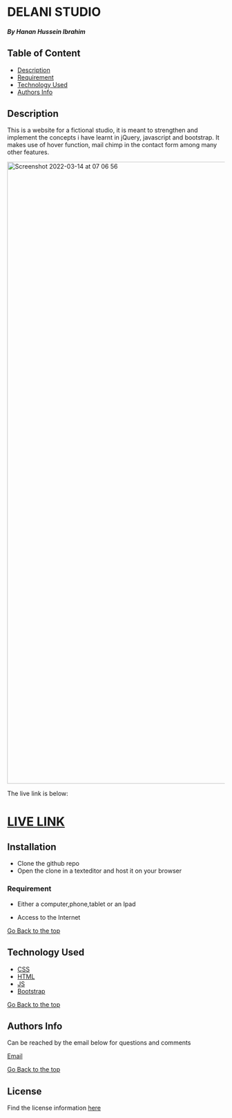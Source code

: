 # DELANI STUDIO

##### By Hanan Hussein Ibrahim





## Table of Content

+ [Description](#description)
+ [Requirement](#requirement)
+ [Technology Used](#technology-used)
+ [Authors Info](#authors-info)


## Description

This is a website for a fictional studio, it is meant to strengthen and implement the concepts i have learnt in jQuery, javascript and bootstrap. It makes use of hover function, mail chimp in the contact form among many other features.

<img width="1440" alt="Screenshot 2022-03-14 at 07 06 56" src="https://user-images.githubusercontent.com/36597096/158114639-3cbae2d0-dcf2-408a-8bea-dc505294e9b9.png">


The live link is below:

# [LIVE LINK](https://hanan-hussein.github.io/DelaniStudio/)


## Installation
* Clone the github repo
* Open the clone in a texteditor and host it on your browser

### Requirement

* Either a computer,phone,tablet or an Ipad

* Access to the Internet

[Go Back to the top](#By-Hanan-Hussein-Ibrahim)
## Technology Used
* [CSS](https://developer.mozilla.org/en-US/docs/Web/CSS)
* [HTML](https://developer.mozilla.org/en-US/docs/Glossary/HTML)
* [JS](https://en.wikipedia.org/wiki/JavaScript)
* [Bootstrap](https://getbootstrap.com/)



[Go Back to the top](#By-Hanan-Hussein-Ibrahim)

## Authors Info
Can be reached by the email below for questions and comments 

[Email](hanan.ibrahim@student.moringaschool.com)

[Go Back to the top](#By-Hanan-Hussein-Ibrahim)
## License
Find the license information [here](https://github.com/Hanan-Hussein/DelaniStudio/blob/master/LICENSE) 

